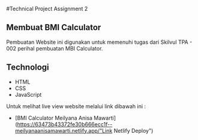 #Technical Project Assignment 2
## Membuat BMI Calculator

Pembuatan Website ini digunakan untuk memenuhi tugas dari Skilvul TPA - 002 perihal pembuatan MBI Calculator.

## Technologi
- HTML
- CSS
- JavaScript

Untuk melihat live view website melalui link dibawah ini :
- [BMI Calculator Meilyana Anisa Mawarti](https://63473b43372fe30b666ecc1f--meilyanaanisamawarti.netlify.app/"Link Netlify Deploy")